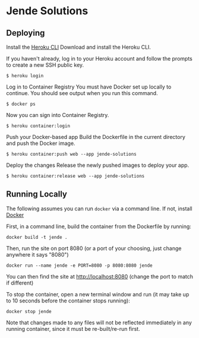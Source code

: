 # Jende Solutions

## Deploying

Install the [Heroku CLI](https://devcenter.heroku.com/articles/heroku-command-line)
Download and install the Heroku CLI.

If you haven't already, log in to your Heroku account and follow the prompts to create a new SSH public key.

```
$ heroku login
```
Log in to Container Registry
You must have Docker set up locally to continue. You should see output when you run this command.

```
$ docker ps
```
Now you can sign into Container Registry.

```
$ heroku container:login
```
Push your Docker-based app
Build the Dockerfile in the current directory and push the Docker image.

```
$ heroku container:push web --app jende-solutions
```
Deploy the changes
Release the newly pushed images to deploy your app.

```
$ heroku container:release web --app jende-solutions
```

## Running Locally

The following assumes you can run `docker` via a command line. If not, install [Docker](https://docs.docker.com/get-docker/)

First, in a command line, build the container from the Dockerfile by running:
```
docker build -t jende .
```

Then, run the site on port 8080 (or a port of your choosing, just change anywhere it says "8080")
```
docker run --name jende -e PORT=8080 -p 8080:8080 jende
```

You can then find the site at [http://localhost:8080](http://localhost:8080) (change the port to match if different)

To stop the container, open a new terminal window and run (it may take up to 10 seconds before the container stops running):
```
docker stop jende
```

Note that changes made to any files will not be reflected immediately in any running container, since it must be re-built/re-run first.
